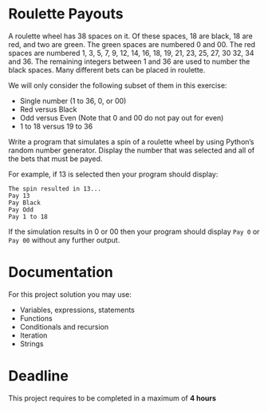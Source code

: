 # Roulette Payouts

A roulette wheel has 38 spaces on it. 
Of these spaces, 18 are black, 18 are red, and two are green. 
The green spaces are numbered 0 and 00. The red spaces are numbered 1, 3, 5, 7, 9, 12, 14, 16, 18, 19, 21, 23, 25, 27, 30 32, 34 and 36. 
The remaining integers between 1 and 36 are used to number the black spaces.
Many different bets can be placed in roulette. 

We will only consider the following subset of them in this exercise:
- Single number (1 to 36, 0, or 00)
- Red versus Black
- Odd versus Even (Note that 0 and 00 do not pay out for even) 
- 1 to 18 versus 19 to 36

Write a program that simulates a spin of a roulette wheel by using Python’s random number generator. Display the number that was selected and all of the bets that must be payed. 

For example, if 13 is selected then your program should display:

```
The spin resulted in 13...
Pay 13
Pay Black
Pay Odd
Pay 1 to 18
```

If the simulation results in 0 or 00 then your program should display `Pay 0` or `Pay 00` without any further output.


# Documentation

For this project solution you may use:

- Variables, expressions, statements
- Functions
- Conditionals and recursion
- Iteration
- Strings

# Deadline

This project requires to be completed in a maximum of **4 hours**
